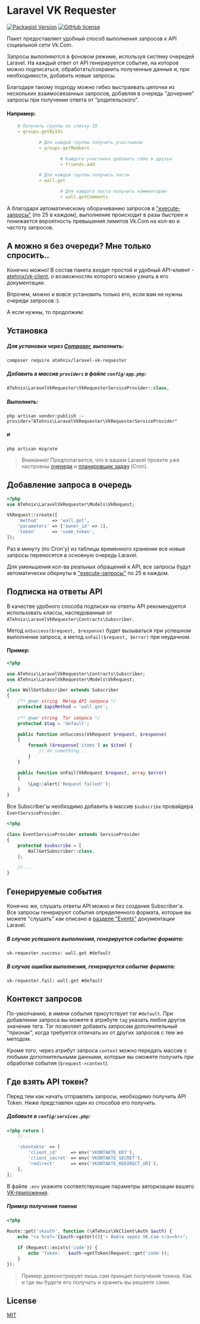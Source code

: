 # Laravel VK Requester
[![Packagist Version](https://img.shields.io/packagist/v/atehnix/laravel-vk-requester.svg)](https://packagist.org/packages/atehnix/laravel-vk-requester)
[![GitHub license](https://img.shields.io/badge/license-MIT-blue.svg)](https://raw.githubusercontent.com/atehnix/laravel-vk-requester/master/LICENSE)

Пакет предоставляет удобный способ выполнения запросов к API социальной сети Vk.Сom.

Запросы выполняются в фоновом режиме, используя систему очередей Laravel.
На каждый ответ от API генерируется событие, на которое можно подписаться, обработать/сохранить полученные данные и, при необходимости, добавить новые запросы.

Благодаря такому подходу можно гибко выстраивать цепочки из нескольких взаимосвязанных запросов, добавляя в очередь "дочерние" запросы при получении ответа от "родительского". 

#### Например:
```yaml
    # Получить группы по списку ID
    - groups.getByIds

            # Для каждой группы получить участников
            - groups.getMembers

                    # Каждого участника добавить себе в друзья
                    - friends.add

            # Для каждой группы получить посты
            - wall.get

                    # Для каждого поста получить комментарии
                    - wall.getComments

```

А благодаря автоматическому оборачиванию запросов в ["execute-запросы"](https://vk.com/dev/execute) (по 25 в каждом), выполнение происходит в разы быстрее и понижается вероятность превышения лимитов Vk.Com на кол-во и частоту запросов.

## А можно я без очереди? Мне только спросить..
Конечно можно! В состав пакета входит простой и удобный API-клиент - [atehnix/vk-client](https://github.com/atehnix/vk-client), о возможностях которого можно узнать в его документации.
 
 Впрочем, можно и вовсе установить только его, если вам не нужны очереди запросов :). 
 
 А если нужны, то продолжим:

## Установка
##### Для установки через [Composer](https://getcomposer.org/), выполнить:
```
composer require atehnix/laravel-vk-requester
```

##### Добавить в массив `providers` в файле `config/app.php`:
```php
ATehnix\LaravelVkRequester\VkRequesterServiceProvider::class,
```

##### Выполнить:
```
php artisan vendor:publish --provider="ATehnix\LaravelVkRequester\VkRequesterServiceProvider"
```
##### и
```
php artisan migrate
```

> Внимание! Предполагается, что в вашем Laravel проекте уже настроены [очереди](https://laravel.com/docs/master/queues) и [планировщик задач](https://laravel.com/docs/master/scheduling) (Cron).


## Добавление запроса в очередь
```php
<?php
use ATehnix\LaravelVkRequester\Models\VkRequest;

VkRequest::create([
    'method'     => 'wall.get',
    'parameters' => ['owner_id' => 1],
    'token'      => 'some_token',
]);
```

Раз в минуту (по Cron'у) из таблицы временного хранения все новые запросы переносятся в основную очередь Laravel.

Для уменьшения кол-ва реальных обращений к API, все запросы будут автоматически обернуты в ["execute-запросы"](https://vk.com/dev/execute) по 25 в каждом.


## Подписка на ответы API
В качестве удобного способа подписки на ответы API рекомендуется использовать классы, наследованные от `ATehnix\LaravelVkRequester\Contracts\Subscriber`.

Метод `onSuccess($request, $response)` будет вызываться при успешном выполнении запроса, а метод `onFail($request, $error)` при неудачном.

#### Пример:
```php
<?php

use ATehnix\LaravelVkRequester\Contracts\Subscriber;
use ATehnix\LaravelVkRequester\Models\VkRequest;

class WallGetSubscriber extends Subscriber
{
    /** @var string  Метод API запроса */
    protected $apiMethod = 'wall.get';
    
    /** @var string  Тэг запроса */
    protected $tag = 'default';

    public function onSuccess(VkRequest $request, $response)
    {
        foreach ($response['items'] as $item) {
            // do something...
        }
    }

    public function onFail(VkRequest $request, array $error)
    {
        \Log::alert('Request failed!');
    }
}
```

Все Subscriber'ы необходимо добавить в массив `$subscribe` провайдера `EventServiceProvider`.

```php
<?php

class EventServiceProvider extends ServiceProvider
{
    protected $subscribe = [
        WallGetSubscriber::class,
    ];

    // ...
}
```

## Генерируемые события
Конечно же, слушать ответы API можно и без создания Subscriber'а.
Все запросы генерируют события определенного формата, которые вы можете "слушать" как описано в [разделе "Events"](https://laravel.com/docs/master/events) документации Laravel.

##### В случае успешного выполнения, генерируется событие формата:
```
vk-requester.success: wall.get #default
```

##### В случае ошибки выполнения, генерируется событие формата:
```
vk-requester.fail: wall.get #default
```


## Контекст запросов
По-умолчанию, в имени события присутствует тэг `#default`. При добавлении запроса вы можете в атрибуте `tag` указать любое другое значение тега. Тэг позволяет добавить запросам дополнительный "признак", когда требуется отличать их от других запросов с тем же методом. 

Кроме того, через атрибут запроса `context` можно передать массив с любыми дополнительными данными, которые вы сможете получить при обработке события (`$request->context`).

## Где взять API токен?
Перед тем как начать отправлять запросы, необходимо получить API Token.
Ниже представлен один из способов его получить.

##### Добавьте в `config/services.php`:
```php
<?php return [
    // ...

    'vkontakte' => [
        'client_id'     => env('VKONTAKTE_KEY'),
        'client_secret' => env('VKONTAKTE_SECRET'),
        'redirect'      => env('VKONTAKTE_REDIRECT_URI'),
    ],
];
```

В файле `.env` укажите соответствующие параметры авторизации вашего [VK-приложения](https://vk.com/apps?act=manage).

##### Пример получения токена
```php
<?php

Route::get('vkauth', function (\ATehnix\VkClient\Auth $auth) {
    echo "<a href='{$auth->getUrl()}'> Войти через VK.Com </a><hr>";

    if (Request::exists('code')) {
        echo 'Token: '.$auth->getToken(Request::get('code'));
    }
});
```

> Пример демонстрирует лишь сам принцип получения токена. Как и где вы будете его получать и хранить вы решаете сами.

## License
[MIT](https://raw.github.com/atehnix/laravel-vk-requester/master/LICENSE)
